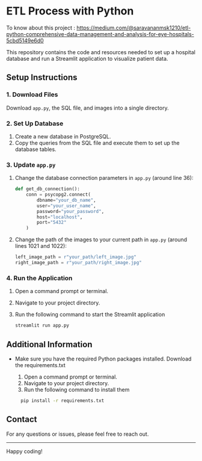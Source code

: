 # ETL Process with Python

To know about this project : https://medium.com/@saravananmsk1210/etl-python-comprehensive-data-management-and-analysis-for-eye-hospitals-5cbd5149e6d0

This repository contains the code and resources needed to set up a hospital database and run a Streamlit application to visualize patient data.

## Setup Instructions

### 1. Download Files
Download `app.py`, the SQL file, and images into a single directory.

### 2. Set Up Database
1. Create a new database in PostgreSQL.
2. Copy the queries from the SQL file and execute them to set up the database tables.

### 3. Update `app.py`
1. Change the database connection parameters in `app.py` (around line 36):
   
    ```python
    def get_db_connection():
        conn = psycopg2.connect(
            dbname="your_db_name",
            user="your_user_name",
            password="your_password",
            host="localhost",
            port="5432"
        )
    ```

3. Change the path of the images to your current path in `app.py` (around lines 1021 and 1022):
    ```python
    left_image_path = r"your_path/left_image.jpg"
    right_image_path = r"your_path/right_image.jpg"
    ```

### 4. Run the Application
1. Open a command prompt or terminal.
2. Navigate to your project directory.
3. Run the following command to start the Streamlit application
   
    ```bash
    streamlit run app.py
    ```

## Additional Information

- Make sure you have the required Python packages installed. Download the requirements.txt 
    
    1. Open a command prompt or terminal.
    2. Navigate to your project directory.
    3. Run the following command to install them
       
   
    ```bash
      pip install -r requirements.txt
    ```

## Contact
For any questions or issues, please feel free to reach out.

---

Happy coding!

